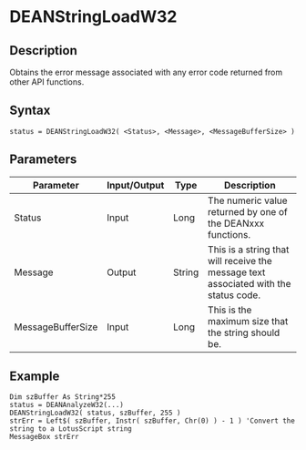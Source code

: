 # DEANStringLoadW32

## Description
Obtains the error message associated with any error code returned from other API functions.

## Syntax
```
status = DEANStringLoadW32( <Status>, <Message>, <MessageBufferSize> )
```

## Parameters
| Parameter | Input/Output | Type | Description |
| --- | --- | --- | --- |
| Status | Input | Long | The numeric value returned by one of the DEANxxx functions. |
| Message | Output | String |This is a string that will receive the message text associated with the status code. |
| MessageBufferSize | Input | Long |This is the maximum size that the string should be. |

## Example
```vbscript
Dim szBuffer As String*255
status = DEANAnalyzeW32(...)
DEANStringLoadW32( status, szBuffer, 255 )
strErr = Left$( szBuffer, Instr( szBuffer, Chr(0) ) - 1 ) 'Convert the string to a LotusScript string
MessageBox strErr
```

